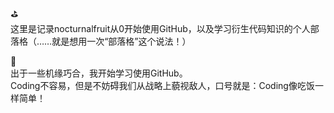 

⛳️<br>
这里是记录nocturnalfruit从0开始使用GitHub，以及学习衍生代码知识的个人部落格（……就是想用一次“部落格”这个说法！）<br>

🤖<br>
出于一些机缘巧合，我开始学习使用GitHub。<br>
Coding不容易，但是不妨碍我们从战略上藐视敌人，口号就是：Coding像吃饭一样简单！
<br>
<br>
<br>


